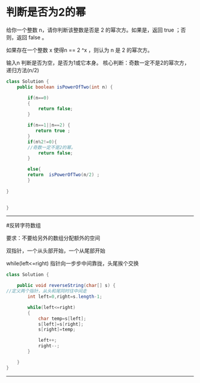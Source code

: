 # 判断是否为2的幂

给你一个整数 n，请你判断该整数是否是 2 的幂次方。如果是，返回 true ；否则，返回 false 。

如果存在一个整数 x 使得n == 2 ^x ，则认为 n 是 2 的幂次方。

[comment]: <> (思路)
输入n
判断是否为空，是否为1或它本身。
核心判断：奇数一定不是2的幂次方，递归方法(n/2)

```java
class Solution {
    public boolean isPowerOfTwo(int n) {

	    if(n==0)
        {
            return false;
        }

		if(n==1||n==2) {
		   return true ;
		}
        if(n%2!=0){
        //奇数一定不是2的幂。
            return false;
        }

        else{
        return  isPowerOfTwo(n/2) ;
        }
        
}

    
}
```

-------------------------------------------------------------------------

#反转字符数组

 要求：不要给另外的数组分配额外的空间

[comment]: <> (思路)

双指针，一个从头部开始，一个从尾部开始

while(left<=right)
指针向一步步中间靠拢，头尾挨个交换

```java
class Solution {

    public void reverseString(char[] s) {
//定义两个指针，从头和尾同时往中间走
        int left=0,right=s.length-1;

        while(left<=right)
        {
            char temp=s[left];
            s[left]=s[right];
            s[right]=temp;

            left++;
            right--;
        }

    }
}
```

-------------------------------------------------------------------------

